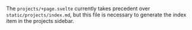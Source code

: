 The `projects/+page.svelte` currently takes precedent over `static/projects/index.md`, but this file is necessary to generate the index item in the projects sidebar.
